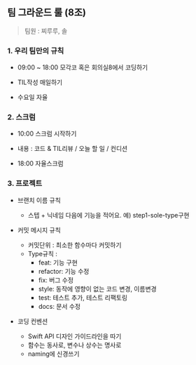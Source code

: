 ## 팀 그라운드 룰 (8조)

> 팀원 : 찌루루, 솔



### 1. 우리 팀만의 규칙

- 09:00 ~ 18:00 모각코 혹은 회의실8에서 코딩하기

- TIL작성 매일하기

- 수요일 자율



### 2. 스크럼

- 10:00 스크럼 시작하기

- 내용 : 코드 & TIL리뷰 / 오늘 할 일 / 컨디션

- 18:00 자율스크럼 

  

### 3. 프로젝트

- 브랜치 이름 규칙
    - 스텝 + 닉네임 다음에 기능을 적어요. 예) step1-sole-type구현

- 커밋 메시지 규칙
  - 커밋단위 : 최소한 함수마다 커밋하기
  - Type규칙 :
    - feat: 기능 구현
    - refactor: 기능 수정
    - fix: 버그 수정
    - style: 동작에 영향이 없는 코드 변경, 이름변경
    - test: 테스트 추가, 테스트 리팩토링
    - docs: 문서 수정
    
- 코딩 컨벤션
    - Swift API 디자인 가이드라인을 따기
    - 함수는 동사로, 변수나 상수는 명사로
    - naming에 신경쓰기
